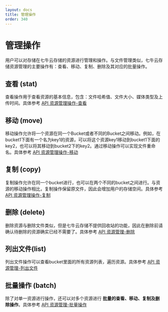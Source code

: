 ```yaml
---
layout: docs
title: 管理操作
order: 340
---
```


<a name="rs-manage"></a>
# 管理操作

用户可以对存储在七牛云存储的资源进行管理和操作。与文件管理类似，七牛云存储资源管理的主要操作有：查看、移动、复制、删除及其对应的批量操作。

<a name="stat"></a>
## 查看 (stat)

查看操作用于查看资源的基本信息，包含：文件哈希值、文件大小、媒体类型及上传时间。具体参考 [API 资源管理操作-查看](/api/v6/rs.html#stat)

<a name="move"></a>
## 移动 (move)

移动操作允许将一个资源在同一个Bucket或者不同的Bucket之间移动。例如，在bucket1下面有一个名为key1的资源，可以将这个资源key1移动到bucket1下面的key2，也可以将其移动到bucket2下的key2。通过移动操作可以实现文件重命名。具体参考 [API 资源管理操作-移动](/api/rs.html#move)

<a name="copy"></a>
## 复制 (copy)

复制操作允许在同一个bucket进行，也可以在两个不同的bucket之间进行。与资源的移动操作相比，复制操作保留原文件，因此会增加用户的存储空间。具体参考 [API 资源管理操作-复制](/api/v6/rs.html#copy)

<a name="delete"></a>
## 删除 (delete)

删除资源与删除文件类似，但是七牛云存储不提供回收站的功能，因此在删除前请确认待删除的资源确实已经不需要了。具体参考 [API 资源管理-删除](/api/v6/rs.html#delete)

<a name="list"></a>

## 列出文件(list)
列出文件操作可以查看bucket里面的所有资源列表，遍历资源。具体参考 [API 资源管理-列出文件](/api/v6/rs.html#list)

<a name="batch"></a>
## 批量操作 (batch)

除了对单一资源进行操作，还可以对多个资源进行 <b>批量的查看、移动、复制及删除操作</b>。具体参考 [API 资源管理-批量操作](/api/v6/rs.html#batch)

